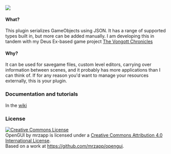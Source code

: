 ![](https://raw.githubusercontent.com/mrzapp/openfile/master/Images/logo.png)

#### What?
This plugin serializes GameObjects using JSON. It has a range of supported types built in, but more can be added manually. I am developing this in tandem with my Deus Ex-based game project [The Vongott Chronicles](http://jeppezapp.com/vongott/)

#### Why?
It can be used for savegame files, custom level editors, carrying over information between scenes, and it probably has more applications than I can think of. If for any reason you'd want to manage your resources externally, this is your plugin.

### Documentation and tutorials
In the [wiki](https://github.com/mrzapp/openfile/wiki)

### License
<a rel="license" href="http://creativecommons.org/licenses/by/4.0/"><img alt="Creative Commons License" style="border-width:0" src="http://i.creativecommons.org/l/by/4.0/88x31.png" /></a><br /><span xmlns:dct="http://purl.org/dc/terms/" property="dct:title">OpenGUI</span> by <span xmlns:cc="http://creativecommons.org/ns#" property="cc:attributionName">mrzapp</span> is licensed under a <a rel="license" href="http://creativecommons.org/licenses/by/4.0/">Creative Commons Attribution 4.0 International License</a>.<br />Based on a work at <a xmlns:dct="http://purl.org/dc/terms/" href="https://github.com/mrzapp/opengui" rel="dct:source">https://github.com/mrzapp/opengui</a>.
